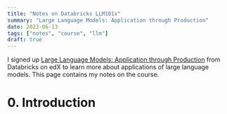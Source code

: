 ```yaml
---
title: "Notes on Databricks LLM101x"
summary: "Large Language Models: Application through Production"
date: 2023-06-13
tags: ["notes", "course", "llm"]
draft: true
---
```


I signed up [Large Language Models: Application through Production](https://learning.edx.org/course/course-v1:Databricks+LLM101x+2T2023/home) from Databricks on edX to learn more about applications of large language models. This page contains my notes on the course.

<!--more-->

# 0. Introduction
